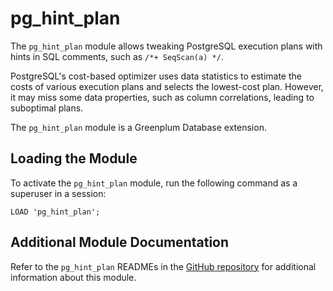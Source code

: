 # pg_hint_plan

The `pg_hint_plan` module allows tweaking PostgreSQL execution plans with hints in SQL comments, such as `/*+ SeqScan(a) */`.

PostgreSQL's cost-based optimizer uses data statistics to estimate the costs of various execution plans and selects the lowest-cost plan. However, it may miss some data properties, such as column correlations, leading to suboptimal plans.

The `pg_hint_plan` module is a Greenplum Database extension.

## <a id="topic_reg"></a>Loading the Module 

To activate the `pg_hint_plan` module, run the following command as a superuser in a session:

```
LOAD 'pg_hint_plan';
```

## <a id="topic_info"></a>Additional Module Documentation 

Refer to the `pg_hint_plan` READMEs in the [GitHub repository](https://github.com/ossc-db/pg_hint_plan) for additional information about this module.
